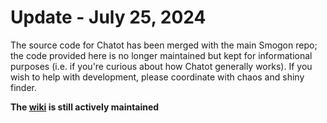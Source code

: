 # Update - July 25, 2024

The source code for Chatot has been merged with the main Smogon repo; the code provided here is no longer maintained but kept for informational purposes (i.e. if you're curious about how Chatot generally works). If you wish to help with development, please coordinate with chaos and shiny finder.

**The [wiki](https://github.com/shinyfinder/chatot-smogon/wiki) is still actively maintained**
